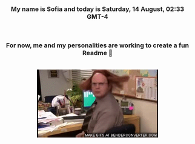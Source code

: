 


<div align="center">
<h3 >My name is Sofia and today is Saturday, 14 August, 02:33 GMT-4</h3><br>
<h3 >For now, me and my personalities are working to create a fun Readme 👋
</h3><br>
<img src='img/dwight.gif' alt='working...'/>
</div>
